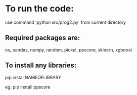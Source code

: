 # To run the code:
use command 'python src/prog2.py' from current directory


## Required packages are:
os, 
pandas, 
numpy, 
random, 
pickel, 
ppscore, 
sklearn, 
xgboost

## To install any libraries:
pip instal NAMEOFLIBRARY






eg. pip install ppscore



